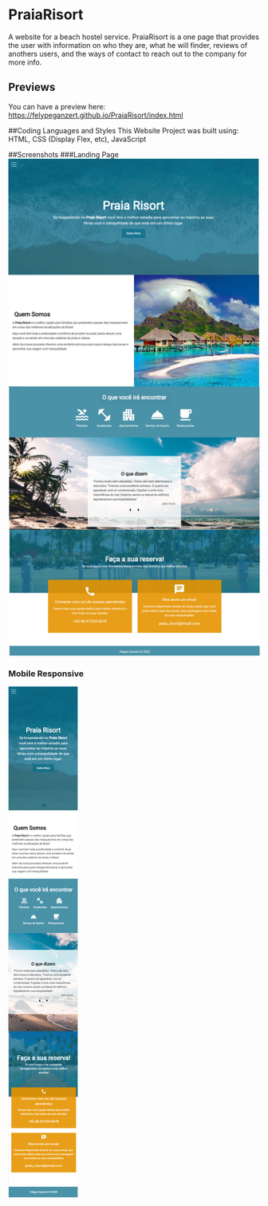 # PraiaRisort
A website for a beach hostel service. PraiaRisort is a one page that provides the user with information on who they are, what he will finder, reviews of anothers users, and the ways of contact to reach out to the company for more info.

## Previews
You can have a preview here: https://felypeganzert.github.io/PraiaRisort/index.html

##Coding Languages and Styles
This Website Project was built using:
HTML, CSS (Display Flex, etc), JavaScript

##Screenshots
###Landing Page
 ![](/img/web-praia-risort.png)
 
 ### Mobile Responsive
 ![](/img/mobile-praia-risort.png)

